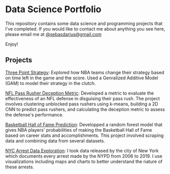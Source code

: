 # Data Science Portfolio

This repository contains some data science and programming projects that I've completed. If you would like to contact me about anything you see here, please email me at [@sebasdarius@gmail.com](mailto:sebasdarius@gmail.com)

Enjoy!

## Projects

[Three Point Strategy](https://github.com/sebasdarius/data_science_portfolio/blob/master/basketball_analysis/three_point_strategy.ipynb):
Explored how NBA teams change their strategy based on time left in the game and the score. Used a Genralized Additive Model (GAM) to model their strategy in the clutch.

[NFL Pass Rusher Deception Metric](https://github.com/sebasdarius/data_science_portfolio/blob/master/o_line_analysis/disguise_score.ipynb): Developed a metric to evaluate the effectiveness of an NFL defense in disguising their pass rush. The project involves clustering unblocked pass rushers using k-means, building a 2D CNN to predict pass rushers, and calculating the deception metric to assess the defense's performance.

[Basketball Hall of Fame Prediction](https://github.com/sebasdarius/data_science_portfolio/blob/master/Basketball_HOF/Model_Selection.ipynb): Developped a random forest model that gives NBA players' probabilities of making the Basketball Hall of Fame based on career stats and accomplishments. This project involved scraping data and combining data from several datasets.

[NYC Arrest Data Exploration](https://nbviewer.org/github/sebasdarius/data_science_portfolio/blob/master/NYC_Arrests_EDA.ipynb): I took data released by the city of New York which documents every arrest made by the NYPD from 2006 to 2019. I use visualizations including maps and charts to better understand the nature of these arrests.

